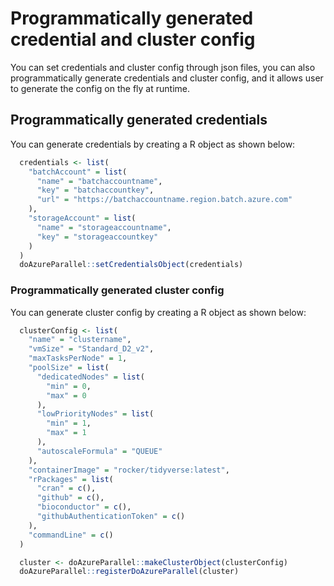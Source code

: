 # Programmatically generated credential and cluster config

You can set credentials and cluster config through json files, you can also programmatically generate credentials and cluster config, and it allows user to generate the config on the fly at runtime.

## Programmatically generated credentials

You can generate credentials by creating a R object as shown below:

```R
  credentials <- list(
    "batchAccount" = list(
      "name" = "batchaccountname",
      "key" = "batchaccountkey",
      "url" = "https://batchaccountname.region.batch.azure.com"
    ),
    "storageAccount" = list(
      "name" = "storageaccountname",
      "key" = "storageaccountkey"
    )
  )
  doAzureParallel::setCredentialsObject(credentials)
```

### Programmatically generated cluster config

You can generate cluster config by creating a R object as shown below:

```R
  clusterConfig <- list(
    "name" = "clustername",
    "vmSize" = "Standard_D2_v2",
    "maxTasksPerNode" = 1,
    "poolSize" = list(
      "dedicatedNodes" = list(
        "min" = 0,
        "max" = 0
      ),
      "lowPriorityNodes" = list(
        "min" = 1,
        "max" = 1
      ),
      "autoscaleFormula" = "QUEUE"
    ),
    "containerImage" = "rocker/tidyverse:latest",
    "rPackages" = list(
      "cran" = c(),
      "github" = c(),
      "bioconductor" = c(),
      "githubAuthenticationToken" = c()
    ),
    "commandLine" = c()
  )

  cluster <- doAzureParallel::makeClusterObject(clusterConfig)
  doAzureParallel::registerDoAzureParallel(cluster)
```
